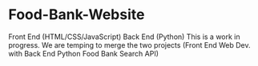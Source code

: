 # Food-Bank-Website
Front End (HTML/CSS/JavaScript) Back End (Python)
This is a work in progress.
We are temping to merge the two projects (Front End Web Dev. with Back End Python Food Bank Search API)

